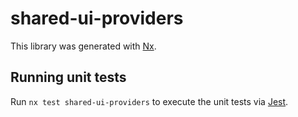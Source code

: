 # shared-ui-providers

This library was generated with [Nx](https://nx.dev).

## Running unit tests

Run `nx test shared-ui-providers` to execute the unit tests via [Jest](https://jestjs.io).
